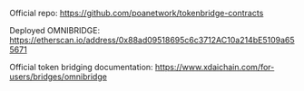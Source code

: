 Official repo: https://github.com/poanetwork/tokenbridge-contracts

Deployed OMNIBRIDGE: https://etherscan.io/address/0x88ad09518695c6c3712AC10a214bE5109a655671

Official token bridging documentation: https://www.xdaichain.com/for-users/bridges/omnibridge
